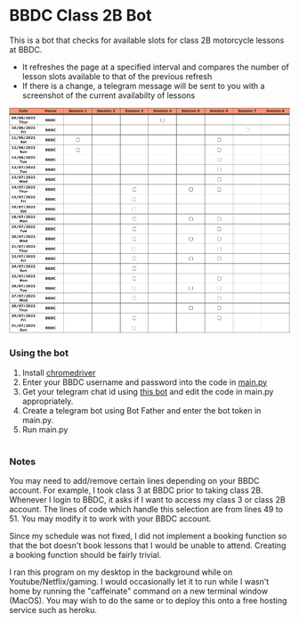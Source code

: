 # BBDC Class 2B Bot
This is a bot that checks for available slots for class 2B motorcycle lessons at BBDC. 

- It refreshes the page at a specified interval and compares the number of lesson slots available to that of the previous refresh
- If there is a change, a telegram message will be sent to you with a screenshot of the current availabilty of lessons

![Telegram bot screenshot example](https://github.com/cplAloysius/BBDC_2B_Bot/blob/master/table.png)

### Using the bot
1. Install [chromedriver](https://chromedriver.chromium.org)
2. Enter your BBDC username and password into the code in [main.py](https://github.com/cplAloysius/BBDC-2B-Bot/blob/main/main.py)
3. Get your telegram chat id using [this bot](https://t.me/get_id_bot) and edit the code in main.py appropriately. 
4. Create a telegram bot using Bot Father and enter the bot token in main.py.
5. Run main.py

#

### Notes
You may need to add/remove certain lines depending on your BBDC account. For example, I took class 3 at BBDC prior to taking class 2B. Whenever I login to BBDC, it asks if I want to access my class 3 or class 2B account. The lines of code which handle this selection are from lines 49 to 51. You may modify it to work with your BBDC account.

Since my schedule was not fixed, I did not implement a booking function so that the bot doesn't book lessons that I would be unable to attend. Creating a booking function should be fairly trivial.

I ran this program on my desktop in the background while on Youtube/Netflix/gaming. I would occasionally let it to run while I wasn't home by running the "caffeinate" command on a new terminal window (MacOS). You may wish to do the same or to deploy this onto a free hosting service such as heroku.
